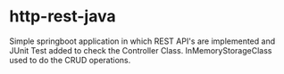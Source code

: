 # http-rest-java

Simple springboot application in which REST API's are implemented and JUnit Test added to check the Controller Class.
InMemoryStorageClass used to do the CRUD operations.
